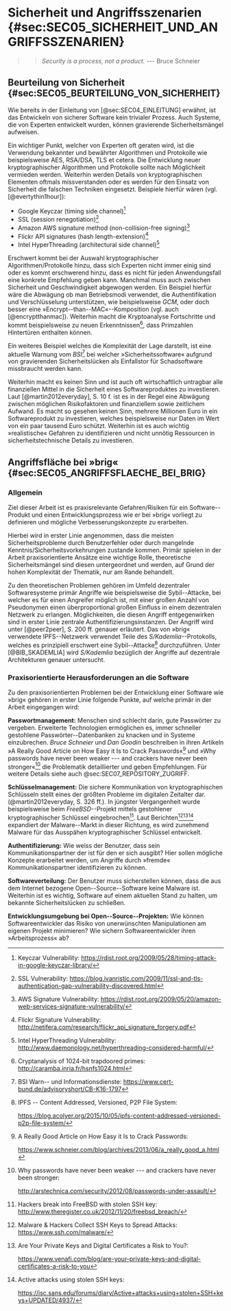 # Sicherheit und Angriffsszenarien {#sec:SEC05_SICHERHEIT_UND_ANGRIFFSSZENARIEN}

>> *Security is a process, not a product.*
                         --- Bruce Schneier

## Beurteilung von Sicherheit {#sec:SEC05_BEURTEILUNG_VON_SICHERHEIT}

Wie bereits in der Einleitung von [@sec:SEC04_EINLEITUNG] erwähnt, ist das
Entwickeln von sicherer Software kein trivialer Prozess. Auch Systeme, die von
Experten entwickelt wurden, können gravierende Sicherheitsmängel aufweisen.

Ein wichtiger Punkt, welcher von Experten oft geraten wird, ist die Verwendung
bekannter und bewährter Algorithmen und Protokolle wie beispielsweise AES,
RSA/DSA, TLS et cetera. Die Entwicklung neuer kryptographischer Algorithmen und
Protokolle sollte nach Möglichkeit vermieden werden. Weiterhin werden Details von
kryptographischen Elementen oftmals missverstanden oder es werden für den
Einsatz von Sicherheit die falschen Techniken eingesetzt. Beispiele hierfür
wären (vgl. [@evertythin1hour]):

* Google Keyczar (timing side channel)[^FN_KEYCZAR_BUG]
* SSL (session renegotiation)[^FN_SSL_BUG]
* Amazon AWS signature method (non-collision-free signing)[^FN_AMAZON_AWS_BUG]
* Flickr API signatures (hash length-extension)[^FN_FLICKR_VUL]
* Intel HyperThreading (architectural side channel)[^FN_INTEL_VUL]


[^FN_KEYCZAR_BUG]: Keyczar Vulnerability: <https://rdist.root.org/2009/05/28/timing-attack-in-google-keyczar-library/>

[^FN_SSL_BUG]: SSL Vulnerability: <https://blog.ivanristic.com/2009/11/ssl-and-tls-authentication-gap-vulnerability-discovered.html>

[^FN_AMAZON_AWS_BUG]: AWS Signature Vulnerability: <https://rdist.root.org/2009/05/20/amazon-web-services-signature-vulnerability/>

[^FN_FLICKR_VUL]: Flickr Signature Vulnerability: <http://netifera.com/research/flickr_api_signature_forgery.pdf>

[^FN_INTEL_VUL]:Intel HyperThreading Vulnerability: <http://www.daemonology.net/hyperthreading-considered-harmful/>

Erschwert kommt bei der Auswahl kryptographischer Algorithmen/Protokolle hinzu,
dass sich Experten nicht immer einig sind oder es kommt erschwerend hinzu, dass
es nicht für jeden Anwendungsfall eine konkrete Empfehlung geben kann. Manchmal
muss auch zwischen Sicherheit und Geschwindigkeit abgewogen werden. Ein
Beispiel hierfür wäre die Abwägung ob man Betriebsmodi verwendet, die
Authentifikation und Verschlüsselung unterstützen, wie beispielsweise *GCM*, oder
doch besser eine »Encrypt--than--MAC«--Komposition (vgl. auch [@encryptthanmac]). Weiterhin macht die Kryptoanalyse Fortschritte und kommt beispielsweise zu neuen Erkenntnissen[^FN_PRIME_BACKDOOR], dass Primzahlen Hintertüren enthalten können.

[^FN_PRIME_BACKDOOR]: Cryptanalysis of 1024-bit trapdoored primes: <http://caramba.inria.fr/hsnfs1024.html>

Ein weiteres Beispiel welches die Komplexität der Lage darstellt, ist eine
aktuelle Warnung vom *BSI*[^FN_BSI_NORTON] bei welcher »Sicherheitssoftware«
aufgrund von gravierenden Sicherheitslücken als Einfallstor für Schadsoftware
missbraucht werden kann.

[^FN_BSI_NORTON]:  BSI Warn-- und Informationsdienste: <https://www.cert-bund.de/advisoryshort/CB-K16-1797>

Weiterhin macht es keinen Sinn und ist auch oft wirtschaftlich untragbar alle
finanziellen Mittel in die Sicherheit eines Softwareproduktes zu investieren.
Laut [@martin2012everyday], S. 10 f. ist es in der Regel eine Abwägung zwischen möglichen
Risikofaktoren und finanziellem sowie zeitlichem Aufwand. Es macht so gesehen
keinen Sinn, mehrere Millionen Euro in ein Softwareprodukt zu investieren,
welches beispielsweise nur Daten im Wert von ein paar tausend Euro schützt.
Weiterhin ist es auch wichtig »realistische« Gefahren zu identifizieren und
nicht unnötig Ressourcen in sicherheitstechnische Details zu investieren.

## Angriffsfläche bei »brig« {#sec:SEC05_ANGRIFFSFLAECHE_BEI_BRIG}

### Allgemein

Ziel dieser Arbeit ist es praxisrelevante Gefahren/Risiken für ein
Software--Produkt und einen Entwicklungsprozess wie er bei »brig« vorliegt zu
definieren und mögliche Verbesserungskonzepte zu erarbeiten.

Hierbei wird in erster Linie angenommen, dass die meisten Sicherheitsprobleme durch
Benutzerfehler oder durch mangelnde Kenntnis/Sicherheitsvorkehrungen zustande
kommen. Primär spielen in der Arbeit praxisorientierte Ansätze eine wichtige
Rolle, theoretische Sicherheitsmängel sind diesen untergeordnet und werden, auf
Grund der hohen Komplexität der Thematik, nur am Rande behandelt.

Zu den theoretischen Problemen gehören im Umfeld dezentraler Softwaresysteme
primär Angriffe wie beispielsweise die Sybil--Attacke, bei welcher es für einen
Angreifer möglich ist, mit einer großen Anzahl von Pseudonymen einen
überproportional großen Einfluss in einem dezentralen Netzwerk zu erlangen.
Möglichkeiten, die diesen Angriff entgegenwirken sind in erster Linie zentrale
Authentifizierungsinstanzen. Der Angriff wird unter [@peer2peer], S. 200 ff. genauer
erläutert. Das von »brig« verwendete IPFS--Netzwerk verwendet Teile des
*S/Kademlia*--Protokolls, welches es prinzipiell erschwert eine
Sybil--Attacke[^FN_IPFS_SYBIL_ATTACK] durchzuführen. Unter [@BIB_SKADEMLIA]
wird *S/Kademlia* bezüglich der Angriffe auf dezentrale Architekturen
genauer untersucht.

[^FN_IPFS_SYBIL_ATTACK]: IPFS -- Content Addressed, Versioned, P2P File System:

	<https://blog.acolyer.org/2015/10/05/ipfs-content-addressed-versioned-p2p-file-system/>

### Praxisorientierte Herausforderungen an die Software

Zu den praxisorientierten Problemen bei der Entwicklung einer Software wie
»brig« gehören in erster Linie folgende Punkte, auf welche primär in der Arbeit
eingegangen wird:

**Passwortmanagement:** Menschen sind schlecht darin, gute Passwörter zu
vergeben. Erweiterte Technologien ermöglichen es, immer schneller gestohlene
Passwörter--Datenbanken zu knacken und in Systeme einzubrechen. *Bruce
Schneier* und *Dan Goodin* beschreiben in ihren Artikeln »A Really Good Article
on How Easy it Is to Crack Passwords«[^FN_BRUCE_PW] und »Why passwords have
never been weaker --- and crackers have never been stronger«[^FN_CRACKHARDWARE]
die Problematik detaillierter und geben Empfehlungen. Für weitere Details siehe
auch @sec:SEC07_REPOSITORY_ZUGRIFF.

[^FN_BRUCE_PW]: A Really Good Article on How Easy it Is to Crack Passwords:

	<https://www.schneier.com/blog/archives/2013/06/a_really_good_a.html>

[^FN_CRACKHARDWARE]: Why passwords have never been weaker --- and crackers have never been stronger:

	<http://arstechnica.com/security/2012/08/passwords-under-assault/>

**Schlüsselmanagement:** Die sichere Kommunikation von kryptographischen
Schlüsseln stellt eines der größten Probleme im digitalen Zeitalter dar.
(@martin2012everyday, S. 326 ff.). In jüngster Vergangenheit wurde
beispielsweise beim *FreeBSD*--Projekt mittels gestohlener kryptographischer
Schlüssel eingebrochen[^FN_FREEBSD_SSH_MALWARE]. Laut
Berichten[^FN_SSH_MALWARE][^FN_PRIV_KEY_MALWARE][^FN_PRIV_KEY_MALWARE_2]
expandiert der Malware--Markt in dieser Richtung, es wird zunehmend Malware für
das Ausspähen kryptographischer Schlüssel entwickelt.

[^FN_FREEBSD_SSH_MALWARE]: Hackers break into FreeBSD with stolen SSH key: <http://www.theregister.co.uk/2012/11/20/freebsd_breach/>
[^FN_SSH_MALWARE]: Malware & Hackers Collect SSH Keys to Spread Attacks: <https://www.ssh.com/malware/>
[^FN_PRIV_KEY_MALWARE]: Are Your Private Keys and Digital Certificates a Risk to You?:

	<https://www.venafi.com/blog/are-your-private-keys-and-digital-certificates-a-risk-to-you>

[^FN_PRIV_KEY_MALWARE_2]: Active attacks using stolen SSH keys:

	<https://isc.sans.edu/forums/diary/Active+attacks+using+stolen+SSH+keys+UPDATED/4937/>

**Authentifizierung:** Wie weiss der Benutzer, dass sein Kommunikationspartner
der ist für den er sich ausgibt? Hier sollen mögliche Konzepte erarbeitet
werden, um Angriffe durch »fremde« Kommunikationspartner identifizieren zu können.

**Softwareverteilung:** Der Benutzer muss sicherstellen
können, dass die aus dem Internet bezogene Open--Source--Software keine Malware
ist. Weiterhin ist es wichtig, Software auf einem aktuellen Stand zu halten, um
bekannte Sicherheitslücken zu schließen.

**Entwicklungsumgebung bei Open--Source--Projekten:**  Wie können
Softwareentwickler das Risiko von unerwünschten Manipulationen am eigenen
Projekt minimieren? Wie sichern Softwareentwickler ihren »Arbeitsprozess« ab?
